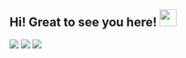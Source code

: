 ## Hi! Great to see you here! <img src="https://raw.githubusercontent.com/aemmadi/aemmadi/master/wave.gif" width="30px" height="30px">

<a href="https://twitter.com/intent/follow?screen_name=anurag_gupta23"><img src="https://img.shields.io/badge/anurag_gupta23-%231DA1F2.svg?style=for-the-badge&logo=Twitter&logoColor=white"></a>
<a href="https://www.linkedin.com/in/aarti-karale-9bb050209"><img src="https://img.shields.io/badge/linkedin-%230077B5.svg?style=for-the-badge&logo=linkedin&logoColor=white"></a>
<a href="mailto:aartikarale2807@gmail.com"><img src="https://img.shields.io/badge/Gmail-D14836?style=for-the-badge&logo=gmail&logoColor=white"></a>
